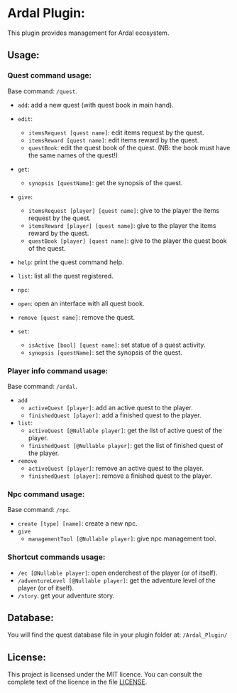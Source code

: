 # Ardal Plugin:

This plugin provides management for Ardal ecosystem.

## Usage:

### Quest command usage:
Base command: `/quest`.

- `add`: add a new quest (with quest book in main hand).
- `edit`:
  - `itemsRequest [quest name]`: edit items request by the quest.
  - `itemsReward [quest name]`: edit items reward by the quest.
  - `questBook`: edit the quest book of the quest. (NB: the book must have the same names of the quest!)
- `get`:
  - `synopsis [questName]`: get the synopsis of the quest.
- `give`:
  - `itemsRequest [player] [quest name]`: give to the player the items request by the quest.
  - `itemsReward [player] [quest name]`: give to the player the items reward by the quest.
  - `questBook [player] [quest name]`: give to the player the quest book of the quest.
- `help`: print the quest command help.
- `list`: list all the quest registered.
- `npc`:
  
- `open`: open an interface with all quest book.
- `remove [quest name]`: remove the quest.
- `set`:
  - `isActive [bool] [quest name]`: set statue of a quest activity.
  - `synopsis [questName]`: set the synopsis of the quest.


### Player info command usage:
Base command: `/ardal`.

- `add`
  - `activeQuest [player]`: add an active quest to the player.
  - `finishedQuest [player]`: add a finished quest to the player.
- `list`:
  - `activeQuest [@Nullable player]`: get the list of active quest of the player.
  - `finishedQuest [@Nullable player]`: get the list of finished quest of the player.
- `remove`
  - `activeQuest [player]`: remove an active quest to the player.
  - `finishedQuest [player]`: remove a finished quest to the player.


### Npc command usage:
Base command: `/npc`.
- `create [type] [name]`: create a new npc.
- `give`
  - `managementTool [@Nullable player]`: give npc management tool.


### Shortcut commands usage:
- `/ec [@Nullable player]`: open enderchest of the player (or of itself).
- `/adventureLevel [@Nullable player]`: get the adventure level of the player (or of itself).
- `/story`: get your adventure story.

## Database:

You will find the quest database file in your plugin folder at: `/Ardal_Plugin/`

## License:

This project is licensed under the MIT licence. You can consult the complete text of the licence in the file [LICENSE](LICENSE).
